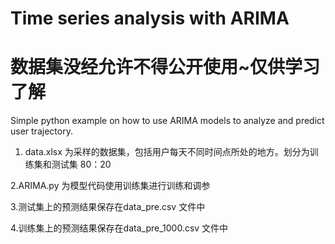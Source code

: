 # Time series analysis with ARIMA
# 数据集没经允许不得公开使用~仅供学习了解
Simple python example on how to use ARIMA models to analyze and predict user trajectory.
1. data.xlsx 为采样的数据集，包括用户每天不同时间点所处的地方。划分为训练集和测试集 80：20

2.ARIMA.py 为模型代码使用训练集进行训练和调参

3.测试集上的预测结果保存在data_pre.csv 文件中

4.训练集上的预测结果保存在data_pre_1000.csv 文件中
